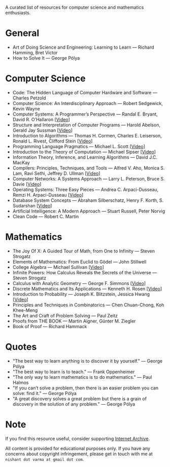 A curated list of resources for computer science and mathematics enthusiasts.

# General

- Art of Doing Science and Engineering: Learning to Learn — Richard Hamming, Bret Victor
- How to Solve It — George Pólya

# Computer Science

- Code: The Hidden Language of Computer Hardware and Software — Charles Petzold
- Computer Science: An Interdisciplinary Approach — Robert Sedgewick, Kevin Wayne
- Computer Systems: A Programmer’s Perspective — Randal E. Bryant, David R. O’Hallaron [[Video](https://archive.org/details/cmu-15-213-introduction-to-computer-systems)]
- Structure and Interpretation of Computer Programs — Harold Abelson, Gerald Jay Sussman [[Video](https://archive.org/details/mit-6001-structure-and-interpretation-of-computer-programs)]
- Introduction to Algorithms — Thomas H. Cormen, Charles E. Leiserson, Ronald L. Rivest, Clifford Stein [[Video](https://archive.org/details/mit-6006-introduction-to-algorithms)]
- Programming Language Pragmatics — Michael L. Scott [[Video](https://archive.org/details/stonybrook-cse307-principles-of-programming-languages)]
- Introduction to the Theory of Computation — Michael Sipser [[Video](https://archive.org/details/mit-18404j-theory-of-computation)]
- Information Theory, Inference, and Learning Algorithms — David J.C. MacKay
- Compilers: Principles, Techniques, and Tools — Alfred V. Aho, Monica S. Lam, Ravi Sethi, Jeffrey D. Ullman [[Video](https://archive.org/details/coursera-compilers)]
- Computer Networks: A Systems Approach — Larry L. Peterson, Bruce S. Davie [[Video](https://archive.org/details/stanford-cs144-introduction-to-computer-networking)]
- Operating Systems: Three Easy Pieces — Andrea C. Arpaci-Dusseau, Remzi H. Arpaci-Dusseau [[Video](https://archive.org/details/caltech-cs124-operating-systems)]
- Database System Concepts — Abraham Silberschatz, Henry F. Korth, S. Sudarshan [[Video](https://archive.org/details/cmu-15-445-introduction-to-database-systems)]
- Artificial Intelligence: A Modern Approach — Stuart Russell, Peter Norvig
- Clean Code — Robert C. Martin

# Mathematics

- The Joy Of X: A Guided Tour of Math, from One to Infinity — Steven Strogatz
- Elements of Mathematics: From Euclid to Gödel — John Stillwell
- College Algebra — Michael Sullivan [[Video](https://archive.org/details/umkc-math110-college-algebra)]
- Infinite Powers: How Calculus Reveals the Secrets of the Universe — Steven Strogatz
- Calculus with Analytic Geometry — George F. Simmons [[Video](https://archive.org/details/mit-1801-single-variable-calculus)]
- Discrete Mathematics and Its Applications — Kenneth H. Rosen [[Video](https://archive.org/details/ucb-cs70-discrete-mathematics-and-probability-theory)]
- Introduction to Probability — Joseph K. Blitzstein, Jessica Hwang [[Video](https://archive.org/details/harvard-stat110-probability)]
- Principles and Techniques in Combinatorics — Chen Chuan-Chong, Koh Khee-Meng
- The Art and Craft of Problem Solving — Paul Zeitz
- Proofs from THE BOOK — Martin Aigner, Günter M. Ziegler
- Book of Proof — Richard Hammack

# Quotes

- "The best way to learn anything is to discover it by yourself." — George Pólya
- "The best way to learn is to teach." — Frank Oppenheimer
- "The only way to learn mathematics is to do mathematics." — Paul Halmos
- "If you can’t solve a problem, then there is an easier problem you can solve: find it." — George Pólya
- "A great discovery solves a great problem but there is a grain of discovery in the solution of any problem." — George Pólya

# Note

If you find this resource useful, consider supporting [Internet Archive](https://archive.org/donate).

All content is provided for educational purposes only. If you have any concerns about copyright infringement, please get in touch with me at `nishant dot varma at gmail dot com`.
